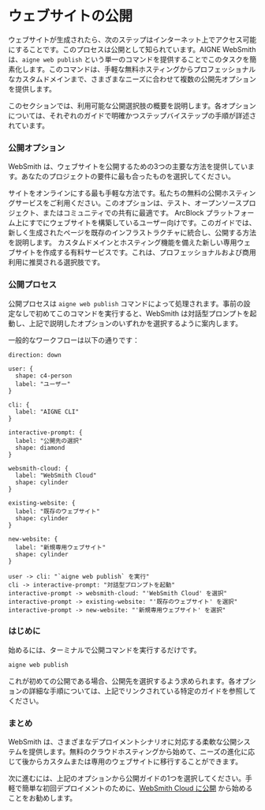 # ウェブサイトの公開

ウェブサイトが生成されたら、次のステップはインターネット上でアクセス可能にすることです。このプロセスは公開として知られています。AIGNE WebSmith は、`aigne web publish` という単一のコマンドを提供することでこのタスクを簡素化します。このコマンドは、手軽な無料ホスティングからプロフェッショナルなカスタムドメインまで、さまざまなニーズに合わせて複数の公開先オプションを提供します。

このセクションでは、利用可能な公開選択肢の概要を説明します。各オプションについては、それぞれのガイドで明確かつステップバイステップの手順が詳述されています。

### 公開オプション

WebSmith は、ウェブサイトを公開するための3つの主要な方法を提供しています。あなたのプロジェクトの要件に最も合ったものを選択してください。

<x-cards data-columns="3">
  <x-card data-title="WebSmith Cloud に公開" data-icon="lucide:cloud" data-href="/core-tasks/publishing-your-website/cloud">
    サイトをオンラインにする最も手軽な方法です。私たちの無料の公開ホスティングサービスをご利用ください。このオプションは、テスト、オープンソースプロジェクト、またはコミュニティでの共有に最適です。
  </x-card>
  <x-card data-title="自身のウェブサイトに公開" data-icon="lucide:server" data-href="/core-tasks/publishing-your-website/custom">
    ArcBlock プラットフォーム上にすでにウェブサイトを構築しているユーザー向けです。このガイドでは、新しく生成されたページを既存のインフラストラクチャに統合し、公開する方法を説明します。
  </x-card>
  <x-card data-title="新規専用ウェブサイトに公開" data-icon="lucide:globe" data-href="/core-tasks/publishing-your-website/new-dedicated-website">
    カスタムドメインとホスティング機能を備えた新しい専用ウェブサイトを作成する有料サービスです。これは、プロフェッショナルおよび商用利用に推奨される選択肢です。
  </x-card>
</x-cards>

### 公開プロセス

公開プロセスは `aigne web publish` コマンドによって処理されます。事前の設定なしで初めてこのコマンドを実行すると、WebSmith は対話型プロンプトを起動し、上記で説明したオプションのいずれかを選択するように案内します。

一般的なワークフローは以下の通りです：

```d2
direction: down

user: {
  shape: c4-person
  label: "ユーザー"
}

cli: {
  label: "AIGNE CLI"
}

interactive-prompt: {
  label: "公開先の選択"
  shape: diamond
}

websmith-cloud: {
  label: "WebSmith Cloud"
  shape: cylinder
}

existing-website: {
  label: "既存のウェブサイト"
  shape: cylinder
}

new-website: {
  label: "新規専用ウェブサイト"
  shape: cylinder
}

user -> cli: "`aigne web publish` を実行"
cli -> interactive-prompt: "対話型プロンプトを起動"
interactive-prompt -> websmith-cloud: "'WebSmith Cloud' を選択"
interactive-prompt -> existing-website: "'既存のウェブサイト' を選択"
interactive-prompt -> new-website: "'新規専用ウェブサイト' を選択"
```

### はじめに

始めるには、ターミナルで公開コマンドを実行するだけです。

```bash
aigne web publish
```

これが初めての公開である場合、公開先を選択するよう求められます。各オプションの詳細な手順については、上記でリンクされている特定のガイドを参照してください。

### まとめ

WebSmith は、さまざまなデプロイメントシナリオに対応する柔軟な公開システムを提供します。無料のクラウドホスティングから始めて、ニーズの進化に応じて後からカスタムまたは専用のウェブサイトに移行することができます。

次に進むには、上記のオプションから公開ガイドの1つを選択してください。手軽で簡単な初回デプロイメントのために、[WebSmith Cloud に公開](./core-tasks-publishing-your-website-cloud.md) から始めることをお勧めします。